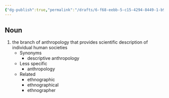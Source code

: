 ```yaml
---
{"dg-publish":true,"permalink":"/drafts/6-f68-eebb-5-c15-4294-8449-1-b980669-f941/","dgHomeLink":true,"dgPassFrontmatter":false}
---
```




## Noun

1. the branch of anthropology that provides scientific description of individual human societies
	- Synonyms
		- descriptive anthropology
	- Less specific
		- anthropology
	- Related
		- ethnographic
		- ethnographical
		- ethnographer


